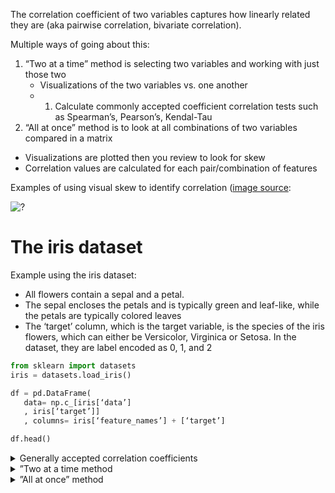 The correlation coefficient of two variables captures how linearly related they are (aka pairwise correlation, bivariate correlation). 

Multiple ways of going about this:
1. “Two at a time” method is selecting two variables and working with just those two
   - Visualizations of the two variables vs. one another
   - 1. Calculate commonly accepted coefficient correlation tests such as Spearman’s, Pearson’s, Kendal-Tau
2.  “All at once” method is to look at all combinations of two variables compared in a matrix
   - Visualizations are plotted then you review to look for skew
   - Correlation values are calculated for each pair/combination of features
   
Examples of using visual skew to identify correlation ([image source](https://realpython.com/numpy-scipy-pandas-correlation-python/):

![?](https://i.imgur.com/OQm6JEW_d.jpg?maxwidth=640&shape=thumb&fidelity=medium)

# The iris dataset

Example using the iris dataset:
- All flowers contain a sepal and a petal.
- The sepal encloses the petals and is typically green and leaf-like, while the petals are typically colored leaves
- The ‘target’ column, which is the target variable, is the species of the iris flowers, which can either be Versicolor, Virginica or Setosa. In the dataset, they are label encoded as 0, 1, and 2

```python   
from sklearn import datasets
iris = datasets.load_iris()

df = pd.DataFrame(
   data= np.c_[iris[‘data’]
   , iris[‘target’]]
   , columns= iris[‘feature_names’] + [‘target’]

df.head()
```

<details><summary>Generally accepted correlation coefficients </summary>

Three main standards in statistics are in play here:
- **Pearson’s coefficient** which measures linear correlation
- **Spearman’s coefficient** and **Kendall-Tau coefficients** compare the *ranks* of data and are thus useful with both **continuous and ordinal** variables
   - Spearman’s is better than Pearson’s at removing outliers and focusing it’s determination of linearity on the “core” data 
   
[Ranks in statistics](https://en.wikipedia.org/wiki/Ranking#Ranking_in_statistics) are a way to transform the data when sorting. Used by many statistical functions. Examples:
- [3.4, 5.1, 2.6, 7.3] would become [2, 3, 1, 4] 
- [hot, cold, warm] would be replaced by [3, 1, 2]. 
- In these examples, the ranks are assigned to values in ascending order. (In some other cases, descending ranks are used.) 

### Pearson’s Correlation Coefficient 
Goes by many names ([wikipedia](https://en.wikipedia.org/wiki/Pearson_correlation_coefficient)
- Pearson’s *r*
- Scale of -1 to +1
- -1 is a perfect negative correlation 
- +1 is a perfect positive correlation 

Generally accepted as an accurate way to accept or reject a null hypothesis using statistical means (a.k.a. *statistical inference*)

### Spearman’s ρ
\rho 

https://en.wikipedia.org/wiki/Rank_correlation

https://en.wikipedia.org/wiki/Spearman%27s_rank_correlation_coefficient

**Spearman’s rank correlation coefficient** 

> The **Spearman correlation is less sensitive than the Pearson correlation to strong outliers** that are in the tails of both samples. That is because Spearman’s ρ limits the outlier to the value of its rank.

Spearman’s coefficient, Spearman’s rho (Greek letter `rho` is written as curly looking `p`).

</details> 

<details><summary>”Two at a time method</summary>

# “Two at a time” method examples

## Visually compare and look for skew
Compare two variables for linearity, sepal length and sepal width:
```python   
sns.lmplot(
   x=‘sepal length (cm)’
   , y=‘sepal width (cm)’
   , fit_reg=False # disables linear regression 
   , data=df
);
```
![?](https://i.imgur.com/xsvnB4J_d.jpg?maxwidth=640&shape=thumb&fidelity=medium)

At first glance, there does not appear to be a clear and obvious linear relationship. We’re trying to answer questions like:
- For the entire dataset, are sepal length and width positively or negatively correlated across all flowers? 
   - Positively correlated would be “As sepal length increases, sepal width also increases”
   - Negatively correlated would be “As sepal length increases, seal width decreases”
- For a given species of flower, are they positively or negatively correlated 
   - Within each species (Versicolor, Virginica or Setosa), do we see a positive or negative correlation between sepal length and width?

Let’s plot using species as the color this time:
```python   
sns.lmplot(
   x=‘sepal length (cm)’
   , y=‘sepal width (cm)’
   , fit_reg=False
   , data=df
   , hue=‘target’
);
```
![?](https://i.imgur.com/45wdDT8_d.jpg?maxwidth=640&shape=thumb&fidelity=medium)

Aha! Now we can see what appear to be fairly strong linear relationships showing a `positive skew` a.k.a. positive correlation that tells us as the sepal length increases, the sepal width also increases. 
- A **positive skew** “lifts up” from left to right 
- A **negative skew** “trends down” from left to right
- You can reverse any positive to a negative and vice versa by simply switching x and y variables

## Measure the correlation strength using a standard calculation 

We can plot the correlation coefficient *r* in pandas:
```python   
df[‘sepal length (cm)’].corr(df[‘sepal width (cm)’])
``` 
>> 0.86 # Note: this is fake - I just made this up
The return value of 0.86 would indicate that there is a *statistically relevant* linear relationship between these two variables 
</details> 

<details> <summary>”All at once” method</summary>  

We can view all features using `corr()` method. With this, we can see two things:
- How each variable “relates” to every other variable 
- How each variable “relates” with the target variable
```python   
df.corr()
```
![?](https://i.imgur.com/bK3VdpI_d.jpg?maxwidth=640&shape=thumb&fidelity=medium)

A paradox appears:
- Sepal width and sepal length across the entire dataset `skew left` slightly showing a slightly negative correlation of -0.109369
- However, if you look at the relationship “by variety”, those display a positive skew

Let’s group by our target variable (the variety of flower):
```python   
df.groupby([‘target’]).corr()
```
![?](https://i.imgur.com/1f231jb_d.jpg?maxwidth=640&shape=thumb&fidelity=medium)


What do we see when we just focus on petal length vs. petal width (that had a negative correlation of -0.109369 for the entire dataset)?
- Versicolor (0) shows a very positive correlation of +0.75
- Virginica (1) shows a strong +0.5
- Setosa (2) shows a decent positive correlation of +0.46

## What’s going on? How can we have an overall negative correlation across the entire dataset but each group has a positive correlation?
This is known as [Simpson’s Paradox](http://ftp.cs.ucla.edu/pub/stat_ser/r414.pdf)

* **Simpson’s Paradox** : A trend or result that is present when data is put into groups that reverses or disappears when the data is combined.*

Here’s a great visual example from [this Towards Data Science article](https://link.medium.com/umJNIRZsh7):

![?](https://i.imgur.com/N2K2y0p_d.jpg?maxwidth=640&shape=thumb&fidelity=medium)

The data on the left plots the correlation over the entire dataset, while the right plot shows the relationship between the two groups represented within the data (‘male’ and ‘female’)

### Beware of **lurking variables**
Simpson’s Paradox shows up when there are **hidden variables** within your dataset. These hidden or lurking variables hide bias in your dataset and you must identify these early on and work hard to remove these, or to extract new features from them, or, worst case, you may need to discard the dataset as its sampling methods may be unscientific and thus unusable. 

These quotes sum up your responsibilities as a data scientist ([source](https://link.medium.com/ELJIN9Yth7):
> The correct decision is entirely situational and this is part of the reason why data science exists at the intersection of mathematics/statistics, computer science and business/domain knowledge: **We need to know our data, and more importantly, what we want out of our data, in order to choose which approach to take**
> In every situation, the key is to interpret the data in relation to the underlying domain, and to take the most appropriate data-viewpoint.

For our iris data problem, we could tackle this multiple ways:
1. Option 1: split the data into “one dataset for each variety of flower” then re-run our correlation matrices

Looking for hidden variables and trying to identify Simpson’s Paradox is part of the EDA process

- [Good explanation](https://link.medium.com/hc9MS4Jsh7)
- [Examples with pandas](http://www.degeneratestate.org/posts/2017/Oct/22/generating-examples-of-simpsons-paradox/)
- [Example Python function to detect Simpson’s Paradox issues](https://github.com/CamDavidsonPilon/simpsons-paradox)

</details> 
